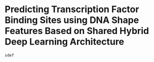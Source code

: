 # Predicting Transcription Factor Binding Sites using DNA Shape Features Based on Shared Hybrid Deep Learning Architecture
    sdef
